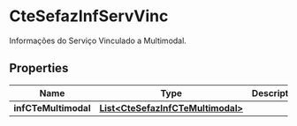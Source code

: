 

# CteSefazInfServVinc

Informações do Serviço Vinculado a Multimodal.

## Properties

| Name | Type | Description | Notes |
|------------ | ------------- | ------------- | -------------|
|**infCTeMultimodal** | [**List&lt;CteSefazInfCTeMultimodal&gt;**](CteSefazInfCTeMultimodal.md) |  |  |



